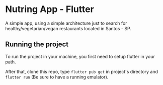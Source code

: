 # Nutring App - Flutter

A simple app, using a simple architecture just to search for healthy/vegetarian/vegan restaurants located in Santos - SP.

## Running the project

To run the project in your machine, you first need to setup flutter in your path.

After that, clone this repo, type `flutter pub get` in project's directory and `flutter run` (Be sure to have a running emulator).
